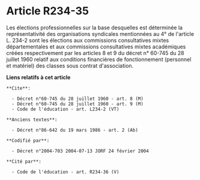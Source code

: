 # Article R234-35

Les élections professionnelles sur la base desquelles est déterminée la représentativité des organisations syndicales
mentionnées au 4° de l'article L. 234-2 sont les élections aux commissions consultatives mixtes départementales et aux
commissions consultatives mixtes académiques créées respectivement par les articles 8 et 9 du décret n° 60-745 du 28 juillet
1960 relatif aux conditions financières de fonctionnement (personnel et matériel) des classes sous contrat d'association.

**Liens relatifs à cet article**

	**Cite**:

	  - Décret n°60-745 du 28 juillet 1960 - art. 8 (M)
	  - Décret n°60-745 du 28 juillet 1960 - art. 9 (M)
	  - Code de l'éducation - art. L234-2 (VT)

	**Anciens textes**:

	  - Décret n°86-642 du 19 mars 1986 - art. 2 (Ab)

	**Codifié par**:

	  - Décret n°2004-703 2004-07-13 JORF 24 février 2004

	**Cité par**:

	  - Code de l'éducation - art. R234-36 (V)

